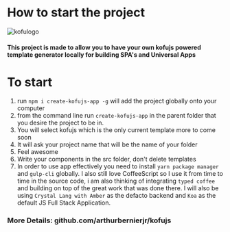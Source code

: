 # How to start the project
![kofulogo](https://user-images.githubusercontent.com/38284764/74117680-78a4f980-4b86-11ea-9e8c-fc42cc1a676a.png)
 #### This project is made to allow you to have your own kofujs powered template generator locally for building SPA's and Universal Apps

# To start
1. run ``` npm i create-kofujs-app -g ```  will add the project globally onto your computer
2. from the command line run ``` create-kofujs-app ``` in the parent folder that you desire the project to be in.
3. You will select kofujs which is the only current template more to come soon
4. It will ask your project name that will be the name of your folder
5. Feel awesome
6. Write your components in the src folder, don't delete templates
7. In order to use app effectively you need to install ```yarn package manager``` and ```gulp-cli```  globally.  I also still love CoffeeScript so I use it from time to time in the source code, i am also thinking of integrating `typed coffee` and building on top of the great work that was done there. I will also be using ```Crystal Lang with Amber``` as the defacto backend and ```Koa``` as the default JS Full Stack Application.

### More Details: github.com/arthurbernierjr/kofujs
